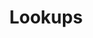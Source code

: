 ---
schema: default
title: Lookups
organization: 'Insight, Transformation and Organisational Development'
notes: >-
  ONS Lookups filtered to lewisham: postcode, oa, lsoa, msoa, ward code, ward
  name
resources:
  - name: ward code to ward name lookup
    url: >-
      https://github.com/lb-lewisham/open-data-lewisham/raw/gh-pages/_datasets/lbl_wd22_proposed.csv
    format: csv
  - name: 'postcode to oa, lsoa, msoa, ward code lookup'
    url: >-
      https://github.com/lb-lewisham/open-data-lewisham/raw/gh-pages/_datasets/lbl_postcode_oa11_lsoa11_msoa11_wd22.csv
    format: csv
license: 'https://www.nationalarchives.gov.uk/doc/open-government-licence/version/3/'
category:
  - Real Estate / Land Records
maintainer: 'Lewisham insight '
maintainer_email: insight-and-delivery@lewisham.gov.uk
---